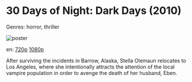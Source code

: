 # 30 Days of Night: Dark Days (2010)

Genres: horror, thriller

![poster](http://image.tmdb.org/t/p/w500/y3GK3hpDNPsPN7uQ7A8GO53UJWZ.jpg)

en:
  [720p](magnet:?xt=urn:btih:CD4CD2748D5DE215803F94059F6F024AC736F076&tr=udp://glotorrents.pw:6969/announce&tr=udp://tracker.opentrackr.org:1337/announce&tr=udp://torrent.gresille.org:80/announce&tr=udp://tracker.openbittorrent.com:80&tr=udp://tracker.coppersurfer.tk:6969&tr=udp://tracker.leechers-paradise.org:6969&tr=udp://p4p.arenabg.ch:1337&tr=udp://tracker.internetwarriors.net:1337)
  [1080p](magnet:?xt=urn:btih:5604355437D9312E4BE986D93E6764FD6EB408EB&tr=udp://glotorrents.pw:6969/announce&tr=udp://tracker.opentrackr.org:1337/announce&tr=udp://torrent.gresille.org:80/announce&tr=udp://tracker.openbittorrent.com:80&tr=udp://tracker.coppersurfer.tk:6969&tr=udp://tracker.leechers-paradise.org:6969&tr=udp://p4p.arenabg.ch:1337&tr=udp://tracker.internetwarriors.net:1337)
  


After surviving the incidents in Barrow, Alaska, Stella Olemaun relocates to Los Angeles, where she intentionally attracts the attention of the local vampire population in order to avenge the death of her husband, Eben.